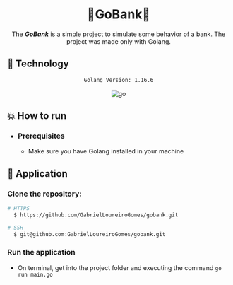 <div align="center">
    <h1>🌟GoBank🌟</h1>
</div>

<div align="center">

The ***GoBank*** is a simple project to simulate some behavior of a bank. The project was made only with Golang.
</div>

## :rocket: Technology

<div align="center">

```sh
Golang Version: 1.16.6
```

![go](https://img.shields.io/badge/go-007396?&logoColor=fff&style=for-the-badge&logo=go)

</div>

## :boom: How to run

- ### **Prerequisites**

    - Make sure you have Golang installed in your machine

## :hammer: Application

### Clone the repository:

```sh
# HTTPS
  $ https://github.com/GabrielLoureiroGomes/gobank.git
```

```sh
# SSH
  $ git@github.com:GabrielLoureiroGomes/gobank.git
```

### Run the application

- On terminal, get into the project folder and executing the command `go run main.go`
